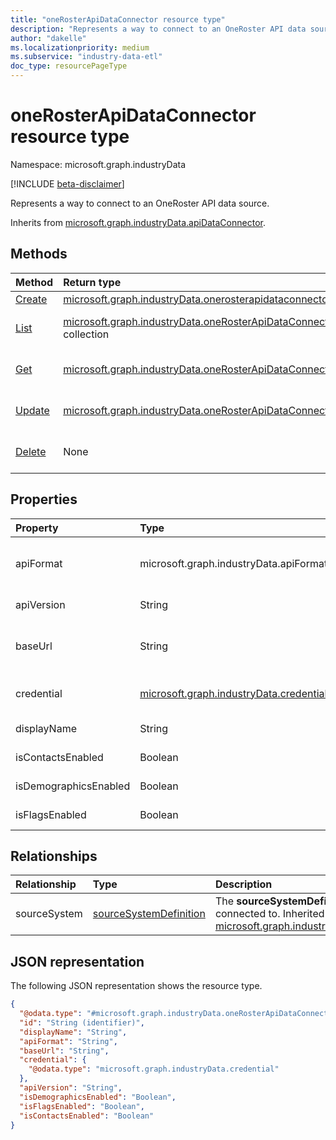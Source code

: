 ```yaml
---
title: "oneRosterApiDataConnector resource type"
description: "Represents a way to connect to an OneRoster API data source."
author: "dakelle"
ms.localizationpriority: medium
ms.subservice: "industry-data-etl"
doc_type: resourcePageType
---
```


# oneRosterApiDataConnector resource type

Namespace: microsoft.graph.industryData

[!INCLUDE [beta-disclaimer](../../includes/beta-disclaimer.md)]

Represents a way to connect to an OneRoster API data source.


Inherits from [microsoft.graph.industryData.apiDataConnector](../resources/industrydata-apidataconnector.md).

## Methods
|Method|Return type|Description|
|:---|:---|:---|
| [Create](../api/industrydata-onerosterapidataconnector-post.md)   | [microsoft.graph.industryData.onerosterapidataconnector](industrydata-onerosterapidataconnector.md)                         | Create a new [onerosterapidataconnector](industrydata-onerosterapidataconnector.md) object.                                                                         |
| [List](../api/industrydata-onerosterapidataconnector-list.md)     | [microsoft.graph.industryData.oneRosterApiDataConnector](../resources/industrydata-onerosterapidataconnector.md) collection | Get a list of the [microsoft.graph.industryData.oneRosterApiDataConnector](../resources/industrydata-onerosterapidataconnector.md) objects and their properties.    |
| [Get](../api/industrydata-onerosterapidataconnector-get.md)       | [microsoft.graph.industryData.oneRosterApiDataConnector](../resources/industrydata-onerosterapidataconnector.md)            | Read the properties and relationships of a [microsoft.graph.industryData.oneRosterApiDataConnector](../resources/industrydata-onerosterapidataconnector.md) object. |
| [Update](../api/industrydata-onerosterapidataconnector-update.md) | [microsoft.graph.industryData.oneRosterApiDataConnector](../resources/industrydata-onerosterapidataconnector.md)            | Update the properties of a [microsoft.graph.industryData.oneRosterApiDataConnector](../resources/industrydata-onerosterapidataconnector.md) object.                 |
| [Delete](../api/industrydata-onerosterapidataconnector-delete.md) | None                                                                                                                        | Delete a [microsoft.graph.industryData.oneRosterApiDataConnector](../resources/industrydata-onerosterapidataconnector.md) object.                                   |

## Properties
|Property|Type|Description|
|:---|:---|:---|
| apiFormat             | microsoft.graph.industryData.apiFormat                                             | API format of external systems that the industryDataHub can connect to. Inherited from [microsoft.graph.industryData.apiDataConnector](../resources/industrydata-apidataconnector.md).The possible values are: `oneRoster`, `unknownFutureValue`.           |
| apiVersion            | String                                                                             | Represents the API version of the OneRoster source. Example: 1.1, 1.2                                                                                                                                                                                       |
| baseUrl               | String                                                                             | The base URL including the scheme, host, and path for the API (with or without a trailing '/'). Example: https://example.com/ims/oneRoster/. Inherited from [microsoft.graph.industryData.apiDataConnector](../resources/industrydata-apidataconnector.md). |
| credential            | [microsoft.graph.industryData.credential](../resources/industrydata-credential.md) | Base type for all kinds of credentials supported in the industryData API. Inherited from [microsoft.graph.industryData.apiDataConnector](../resources/industrydata-apidataconnector.md).                                                                    |
| displayName           | String                                                                             | Name of the data connector. Inherited from [microsoft.graph.industryData.industryDataConnector](../resources/industrydata-industrydataconnector.md).                                                                                                        |
| isContactsEnabled     | Boolean                                                                            | Represents user preference to import optional contacts data.                                                                                                                                                                                                |
| isDemographicsEnabled | Boolean                                                                            | Represents user preference to import optional demographics data.                                                                                                                                                                                            |
| isFlagsEnabled        | Boolean                                                                            | Represents user preference to import optional flags data.                                                                                                                                                                                                   |

## Relationships
|Relationship|Type|Description|
|:---|:---|:---|
| sourceSystem | [sourceSystemDefinition](../resources/industrydata-sourcesystemdefinition.md) | The **sourceSystemDefinition** this connector is connected to. Inherited from [microsoft.graph.industryData.industryDataConnector](../resources/industrydata-industrydataconnector.md) |

## JSON representation
The following JSON representation shows the resource type.
<!-- {
  "blockType": "resource",
  "keyProperty": "id",
  "@odata.type": "microsoft.graph.industryData.oneRosterApiDataConnector",
  "baseType": "microsoft.graph.industryData.apiDataConnector",
  "openType": false
}
-->
``` json
{
  "@odata.type": "#microsoft.graph.industryData.oneRosterApiDataConnector",
  "id": "String (identifier)",
  "displayName": "String",
  "apiFormat": "String",
  "baseUrl": "String",
  "credential": {
    "@odata.type": "microsoft.graph.industryData.credential"
  },
  "apiVersion": "String",
  "isDemographicsEnabled": "Boolean",
  "isFlagsEnabled": "Boolean",
  "isContactsEnabled": "Boolean"
}
```

